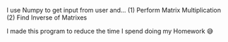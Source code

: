 I use Numpy to get input from user and...
(1) Perform Matrix Multiplication
(2) Find Inverse of Matrixes

I made this program to reduce the time I spend doing my Homework 😅
